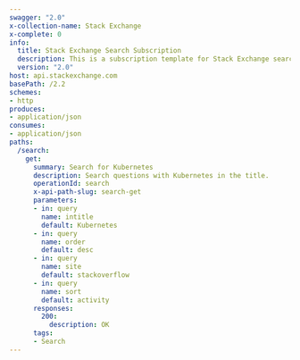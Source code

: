 ```yaml
---
swagger: "2.0"
x-collection-name: Stack Exchange
x-complete: 0
info:
  title: Stack Exchange Search Subscription
  description: This is a subscription template for Stack Exchange search.
  version: "2.0"
host: api.stackexchange.com
basePath: /2.2
schemes:
- http
produces:
- application/json
consumes:
- application/json
paths:
  /search:
    get:
      summary: Search for Kubernetes
      description: Search questions with Kubernetes in the title.
      operationId: search
      x-api-path-slug: search-get
      parameters:
      - in: query
        name: intitle
        default: Kubernetes
      - in: query
        name: order
        default: desc
      - in: query
        name: site
        default: stackoverflow
      - in: query
        name: sort
        default: activity
      responses:
        200:
          description: OK
      tags:
      - Search
---
```

